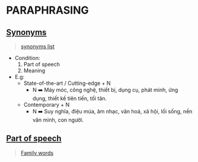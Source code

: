 # PARAPHRASING
## [Synonyms](https://drive.google.com/file/d/19fpYMYGx4oHvwHEQSae993mCM-Fm_u6l/view?usp=share_link)
> [synonyms list](https://github.com/S-ROLL/notebook.language/blob/main/BASIC%20IELTS_29/Writing/paraphrasing%20list.md)
- Condition:
  1. Part of speech
  2. Meaning
- E.g:
  - State-of-the-art / Cutting-edge + N
    - N ➡️ Máy móc, công nghệ, thiết bị, dụng cụ, phát minh, ứng dụng, thiết kế tiên tiến, tối tân.
  - Contemporary + N
    - N ➡️ Suy nghĩa, điệu múa, âm nhạc, văn hoá, xã hội, lối sống, nền văn minh, con người.
## [Part of speech](https://drive.google.com/file/d/1R0SGNaW0gKsVCbLt2dn8Qg8IcEC8FABM/view?usp=sharing)
> [Family words](https://github.com/S-ROLL/notebook.language/blob/main/BASIC%20IELTS_29/Writing/family%20words.md)
